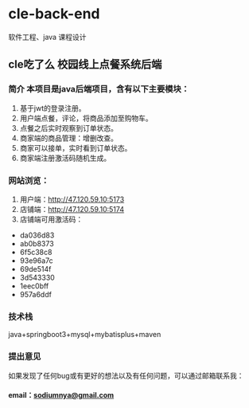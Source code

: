 # cle-back-end
软件工程、java 课程设计

## cle吃了么 校园线上点餐系统后端
### 简介 本项目是java后端项目，含有以下主要模块：
1. 基于jwt的登录注册。
2. 用户端点餐，评论，将商品添加至购物车。
3. 点餐之后实时观察到订单状态。
4. 商家端的商品管理：增删改查。
5. 商家可以接单，实时看到订单状态。
6. 商家端注册激活码随机生成。

### 网站浏览：
1. 用户端：http://47.120.59.10:5173
2. 店铺端：http://47.120.59.10:5174
3. 店铺端可用激活码：
- da036d83
- ab0b8373
- 6f5c38c8
- 93e96a7c
- 69de514f
- 3d543330
- 1eec0bff
- 957a6ddf

### 技术栈
java+springboot3+mysql+mybatisplus+maven

### 提出意见
如果发现了任何bug或有更好的想法以及有任何问题，可以通过邮箱联系我：
#### email：sodiumnya@gmail.com
